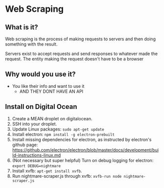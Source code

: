 # Web Scraping

## What is it?

Web scraping is the process of making requests to servers and then doing something with the result.

Servers exist to accept requests and send responses to whatever made the request.  The entity making the request doesn't have to be a browser

## Why would you use it?

- You like their info and want to use it
  - AND THEY DONT HAVE AN API


## Install on Digital Ocean

1. Create a MEAN droplet on digitalocean.
2. SSH into your droplet.
3. Update Linux packages: `sudo apt-get update`
4. Install electron: `npm install -g electron-prebuilt`
5. Install missing dependencies for electron, as instructed by electron's github page: https://github.com/electron/electron/blob/master/docs/development/build-instructions-linux.md
6. (Not necessary but super helpful) Turn on debug logging for electron: `export DEBUG=nightmare`
7. Install xvfb: `apt-get install xvfb`.
8. Run nightmare-scraper.js through xvfb: `xvfb-run node nightmare-scraper.js`